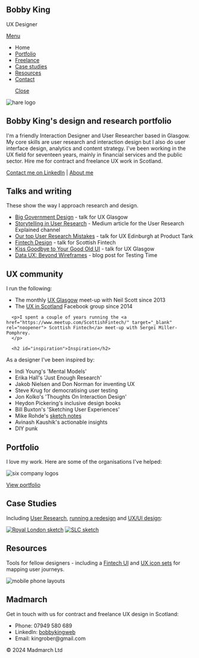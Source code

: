 <section id="header">
      <h1>Bobby King</h1>
      <p id="tagline">UX Designer</p>
      <a href="javascript:void(0);" id="menu" onclick="document.getElementById('hidden').style.display = 'block';document.getElementById('menu').style.display = 'none'">Menu</a>
    <div id="hidden">
      <ul id="list">
        <li>Home</li>
        <li><a href="portfolio.html">Portfolio</a></li>
        <li><a href="freelance.html">Freelance</a></li>
        <li><a href="case_studies.html">Case studies</a></li>
        <li><a href="resources.html">Resources</a></li>
        <li><a href="#contact">Contact</a></li>
        <p><a href="javascript:void(0);" id="close" onclick="document.getElementById('hidden').style.display = 'none';document.getElementById('menu').style.display = 'block'">Close</a></p>
      </ul>
    </div>
  </section>

<div id="foxlawn"></div>

<section class="content">
    <img src="images/hare.png" id="hare" alt="hare logo">
    <h2>Bobby King's design and research portfolio</h2>
    <p>I'm a friendly Interaction Designer and User Researcher based in Glasgow. My core skills are user research and interaction design but I also do user interface design, analytics and content strategy. I've been working in the UX field for seventeen years, mainly in financial services and the public sector. Hire me for contract and freelance UX work in Scotland.</p>
    <p><a href="https://uk.linkedin.com/in/bobbykingweb" target="_blank">Contact me on LinkedIn</a> | <a href="#aboutme">About me</a></p>
  <h2 id="writing">Talks and writing</h2>
  <p>These show the way I approach research and design.</p>
  <ul>
     <li><a href="https://docs.google.com/presentation/d/1IU7CGCDzGOtSGNdAHIfjb4Cap4lswH1QibUt_pZgFVg/edit#slide=id.p" target="_blank" rel="noopener">Big Government Design</a> - talk for UX Glasgow</li>
   <li><a href="https://medium.com/user-research-explained/sketching-and-storytelling-2e550bd1d44e" target="_blank">Storytelling in User Research</a> - Medium article for the User Research Explained channel</li>
     <li><a href="https://docs.google.com/presentation/d/17P0x2HW4SmWfvLOaEz-10Qq9vjC3khMiRaUAo49bcwc/edit?usp=sharing" target="_blank" rel="noopener">Our top User Research Mistakes</a> - talk for UX Edinburgh at Product Tank</li>
    <li><a href="https://docs.google.com/presentation/d/160iTnLG7l0H9JZ-J3ZrJv28U-SDNAM1d01XcJ7ior-E/edit?usp=sharing" target="_blank" rel="noopener">Fintech Design</a> - talk for Scottish Fintech</li>
    <li><a href="https://docs.google.com/presentation/d/1IuXoyW4dZlYw7gBGLRVTIofqP5y-NkOvWwbnHl7JM3U/edit?usp=sharing" target="_blank" rel="noopener">Kiss Goodbye to Your Good Old UI</a> - talk for UX Glasgow</li>
    <li><a href="https://www.testingtime.com/en/blog/data-ux-beyond-wireframes/?fbclid=IwAR25yCaIwnajsk7Fk-W0dyUbE7p9zsHNlce8XYYt543FPIx1XTN-YxDm4Tg" target="_blank" rel="noopener">Data UX: Beyond Wireframes</a> - blog post for Testing Time</li>
  </ul>

  <h2 id="community">UX community</h2>
  <p>I run the following:</p>
  <ul>
    <li>The monthly <a href="http://uxglasgow.co.uk" target="_blank" rel="noopener">UX Glasgow</a> meet-up with Neil Scott since 2013</li>
    <li>The <a href="https://www.facebook.com/groups/uxscotland/" target="_blank" rel="noopener">UX in Scotland</a> Facebook group since 2014</li>
      </ul>

      <p>I spent a couple of years running the <a href="https://www.meetup.com/ScottishFintech/" target="_blank" rel="noopener"> Scottish Fintech</a> meet-up with Sergei Miller-Pomphrey.
      </p>

      <h2 id="inspiration">Inspiration</h2>
  <p>As a designer I've been inspired by:</p>
  <ul>
    <li>Indi Young's 'Mental Models'</li>
    <li>Erika Hall's 'Just Enough Research'</li>
    <li>Jakob Nielsen and Don Norman for inventing UX</li>
    <li>Steve Krug for democratising user testing</li>
    <li>Jon Kolko's 'Thoughts On Interaction Design'</li>
    <li>Heydon Pickering's inclusive design books</li>
    <li>Bill Buxton's 'Sketching User Experiences'</li>
    <li>Mike Rohde's <a href="http://rohdesign.com/sketchnotes/" target="_blank" rel="noopener">sketch notes</a></li>
    <li>Avinash Kaushik's actionable insights</li>
    <li>DIY punk</li>
  </ul>
</section>

<section class="yellow">
  <div class="content">
  <h2>Portfolio</h2>
  <p>I love my work. Here are some of the organisations I've helped:</p>
		<p><img alt="six company logos" class="image" src="images/company-logos.jpg"></p>
    <div class="button">
      <a href="portfolio.html">View portfolio</a>
    </div>
  </div>
</section>
<section class="content">
  <h2>Case Studies</h2>
  <p>Including <a href="case_studies.html#scottishgovernment">User Research</a>, <a href="case_studies.html#redesign">running a redesign</a> and <a href="case_studies.html#royallondon">UX/UI design</a>:</p>
  <div class="case-studies-thumbnails">
    <a href="case_studies.html#royallondon"><img src="images/royal-london-thumbnail.png" alt="Royal London sketch" class="case-study"></a>
    <a href="case_studies.html#slc"><img src="images/slc-thumbnail.png" alt="SLC sketch" class="case-study"></a>
  </div>
</section>

<section class="yellow">
    <div class="content">
    <h1>Resources</h1>
    <p>Tools for fellow designers - including a <a href="resources.html#fintech-ui">Fintech UI</a> and <a href="resources.html#ux-mapper">UX icon sets</a> for mapping user journeys.</p>
    <img class="image" src="resources/fintech-ui-preview.png" alt="mobile phone layouts">
    </div>
</section>

<footer class="footer" id="contact">
  <div class="content">
    <h2>Madmarch</h2>
    <p>Get in touch with us for contract and freelance UX design in Scotland:</p>
     <ul>
      <li>Phone: 07949 580 689</li>
      <li>LinkedIn: <a href="https://uk.linkedin.com/in/bobbykingweb" target="_blank">bobbykingweb</a></li>
      <li>Email: kingrober@gmail.com</li>
    </ul>
    <p>&copy; 2024 Madmarch Ltd</p>
  </div>
</footer>
